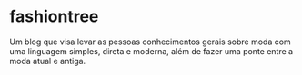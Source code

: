 # fashiontree
Um blog que visa levar as pessoas conhecimentos gerais sobre moda com uma linguagem simples, direta e moderna, além de fazer uma ponte entre a moda atual e antiga.
